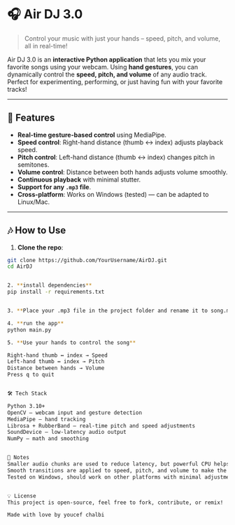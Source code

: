 # 🎧 Air DJ 3.0

> Control your music with just your hands – speed, pitch, and volume, all in real-time!

Air DJ 3.0 is an **interactive Python application** that lets you mix your favorite songs using your webcam. Using **hand gestures**, you can dynamically control the **speed, pitch, and volume** of any audio track. Perfect for experimenting, performing, or just having fun with your favorite tracks!  

---

## 🚀 Features

- **Real-time gesture-based control** using MediaPipe.
- **Speed control**: Right-hand distance (thumb ↔ index) adjusts playback speed.
- **Pitch control**: Left-hand distance (thumb ↔ index) changes pitch in semitones.
- **Volume control**: Distance between both hands adjusts volume smoothly.
- **Continuous playback** with minimal stutter.
- **Support for any `.mp3` file**.
- **Cross-platform**: Works on Windows (tested) — can be adapted to Linux/Mac.

---

## 🎶 How to Use

1. **Clone the repo**:

```bash
git clone https://github.com/YourUsername/AirDJ.git
cd AirDJ


2. **install dependencies**
pip install -r requirements.txt


3. **Place your .mp3 file in the project folder and rename it to song.mp3 (or change the FILENAME variable in main.py)**

4. **run the app**
python main.py

5. **Use your hands to control the song**

Right-hand thumb ↔ index → Speed
Left-hand thumb ↔ index → Pitch
Distance between hands → Volume
Press q to quit


🛠 Tech Stack

Python 3.10+
OpenCV – webcam input and gesture detection
MediaPipe – hand tracking
Librosa + RubberBand – real-time pitch and speed adjustments
SoundDevice – low-latency audio output
NumPy – math and smoothing


🔧 Notes
Smaller audio chunks are used to reduce latency, but powerful CPU helps for smooth performance
Smooth transitions are applied to speed, pitch, and volume to make the experience natural
Tested on Windows, should work on other platforms with minimal adjustments


💡 License
This project is open-source, feel free to fork, contribute, or remix!

Made with love by youcef chalbi